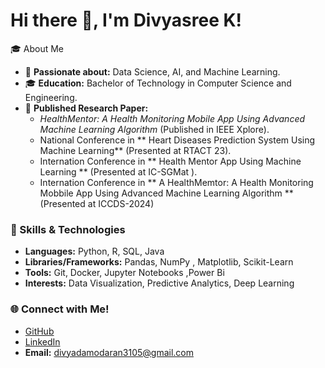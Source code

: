 # Hi there 👋, I'm Divyasree K!  

🎓  About Me

- 🧠 **Passionate about:** Data Science, AI, and Machine Learning.  
- 🎓 **Education:** Bachelor of Technology in Computer Science and Engineering.  
- 📜 **Published Research Paper:**  
  - *HealthMentor: A Health Monitoring Mobile App Using Advanced Machine Learning Algorithm* (Published in IEEE Xplore).  
  -  National Conference in ** Heart Diseases Prediction System Using Machine Learning** (Presented at RTACT 23).
  -  Internation Conference in ** Health Mentor App Using Machine Learning ** (Presented at IC-SGMat ).
  -  Internation Conference in ** A HealthMemtor: A Health Monitoring Mobbile App Using Advanced Machine Learning Algorithm ** (Presented at ICCDS-2024)   


### 🔧 Skills & Technologies

- **Languages:** Python, R, SQL, Java  
- **Libraries/Frameworks:** Pandas, NumPy , Matplotlib, Scikit-Learn 
- **Tools:** Git, Docker, Jupyter Notebooks ,Power Bi
- **Interests:** Data Visualization, Predictive Analytics, Deep Learning  

### 🌐 Connect with Me!

- [GitHub](https://github.com/Divyasree-317)  
- [LinkedIn](www.linkedin.com/in/divyasree-k-709821214)    
- **Email:** divyadamodaran3105@gmail.com  


